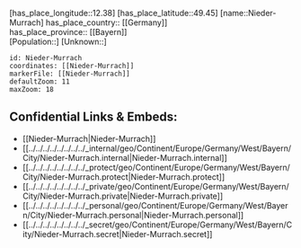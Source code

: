 ﻿---
location: [49.45,12.38] 
mapzoom: [7,12] 
mapmarker: city 
type: City
tags:
- geo/City


SpocWebEntityId: 32900
isDeleted: false
confidential: public

---
[has_place_longitude::12.38] 
[has_place_latitude::49.45] 
[name::Nieder-Murrach] 
has_place_country:: [[Germany]]  
has_place_province:: [[Bayern]]  
[Population::] 
[Unknown::] 


```leaflet
id: Nieder-Murrach
coordinates: [[Nieder-Murrach]] 
markerFile: [[Nieder-Murrach]] 
defaultZoom: 11 
maxZoom: 18
```


## Confidential Links & Embeds: 
- [[Nieder-Murrach|Nieder-Murrach]]  
- [[../../../../../../../../_internal/geo/Continent/Europe/Germany/West/Bayern/City/Nieder-Murrach.internal|Nieder-Murrach.internal]] 
- [[../../../../../../../../_protect/geo/Continent/Europe/Germany/West/Bayern/City/Nieder-Murrach.protect|Nieder-Murrach.protect]] 
- [[../../../../../../../../_private/geo/Continent/Europe/Germany/West/Bayern/City/Nieder-Murrach.private|Nieder-Murrach.private]] 
- [[../../../../../../../../_personal/geo/Continent/Europe/Germany/West/Bayern/City/Nieder-Murrach.personal|Nieder-Murrach.personal]] 
- [[../../../../../../../../_secret/geo/Continent/Europe/Germany/West/Bayern/City/Nieder-Murrach.secret|Nieder-Murrach.secret]] 
